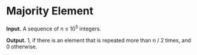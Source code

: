 # Majority Element

**Input.** A sequence of n &le; 10<sup>5</sup> integers.

**Output.** 1, if there is an element 
that is repeated more than n / 2 times, 
and 0 otherwise.
